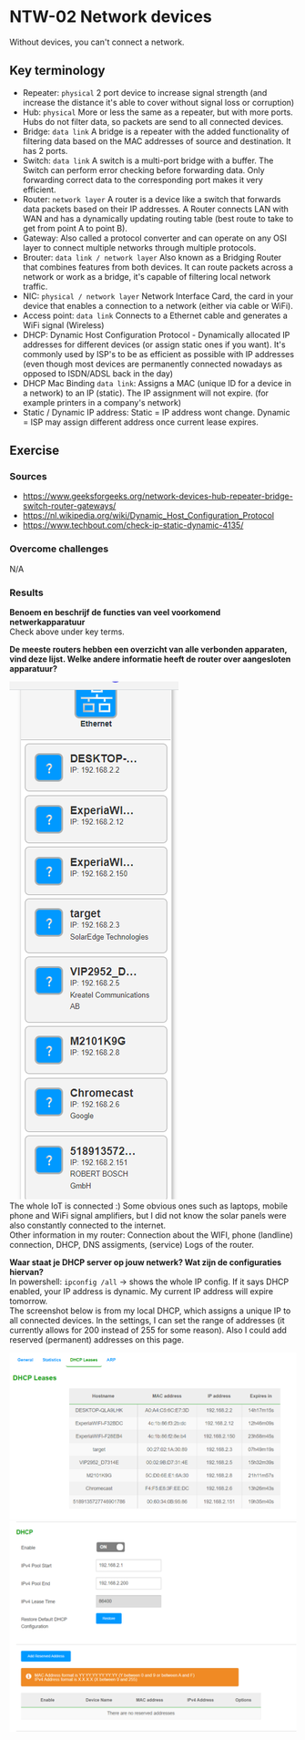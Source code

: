 # NTW-02 Network devices
Without devices, you can't connect a network.

## Key terminology
- Repeater: `physical` 2 port device to increase signal strength (and increase the distance it's able to cover without signal loss or corruption)
- Hub: `physical` More or less the same as a repeater, but with more ports. Hubs do not filter data, so packets are send to all connected devices.
- Bridge: `data link` A bridge is a repeater with the added functionality of filtering data based on the MAC addresses of source and destination. It has 2 ports.
- Switch: `data link` A switch is a multi-port bridge with a buffer. The Switch can perform error checking before forwarding data. Only forwarding correct data to the corresponding port makes it very efficient.
- Router: `network layer` A router is a device like a switch that forwards data packets based on their IP addresses. A Router connects LAN with WAN and has a dynamically updating routing table (best route to take to get from point A to point B).
- Gateway: Also called a protocol converter and can operate on any OSI layer to connect multiple networks through multiple protocols.
- Brouter: `data link / network layer` Also known as a Bridging Router that combines features from both devices. It can route packets across a network or work as a bridge, it's capable of filtering local network traffic.
- NIC: `physical / network layer` Network Interface Card, the card in your device that enables a connection to a network (either via cable or WiFi).
- Access point: `data link` Connects to a Ethernet cable and generates a WiFi signal (Wireless)
- DHCP: Dynamic Host Configuration Protocol - Dynamically allocated IP addresses for different devices (or assign static ones if you want). It's commonly used by ISP's to be as efficient as possible with IP addresses (even though most devices are permanently connected nowadays as opposed to ISDN/ADSL back in the day)
- DHCP Mac Binding `data link`: Assigns a MAC (unique ID for a device in a network) to an IP (static). The IP assignment will not expire. (for example printers in a company's network)
- Static / Dynamic IP address: Static = IP address wont change. Dynamic = ISP may assign different address once current lease expires.

## Exercise
### Sources
- https://www.geeksforgeeks.org/network-devices-hub-repeater-bridge-switch-router-gateways/
- https://nl.wikipedia.org/wiki/Dynamic_Host_Configuration_Protocol
- https://www.techbout.com/check-ip-static-dynamic-4135/

### Overcome challenges
N/A

### Results
**Benoem en beschrijf de functies van veel voorkomend netwerkapparatuur**  
Check above under key terms.

**De meeste routers hebben een overzicht van alle verbonden apparaten, vind deze lijst. Welke andere informatie heeft de router over aangesloten apparatuur?** 

![NTW-02 screenshot 1](../00_includes/NTW/NTW-02_1.png)  
The whole IoT is connected :) Some obvious ones such as laptops, mobile phone and  WiFi signal amplifiers, but I did not know the solar panels were also constantly connected to the internet.  
Other information in my router: Connection about the WIFI, phone (landline) connection, DHCP, DNS assigments, (service) Logs of the router.
  
**Waar staat je DHCP server op jouw netwerk? Wat zijn de configuraties hiervan?**   
In powershell: `ipconfig /all` -> shows the whole IP config. If it says DHCP enabled, your IP address is dynamic. My current IP address will expire tomorrow.  
The screenshot below is from my local DHCP, which assigns a unique IP to all connected devices. In the settings, I can set the range of addresses (it currently allows for 200 instead of 255 for some reason). Also I could add reserved (permanent) addresses on this page. 
    
![NTW-02 screenshot 2](../00_includes/NTW/NTW-02_2.png)
![NTW-02 screenshot 3](../00_includes/NTW/NTW-02_3.png)
